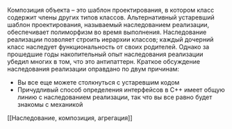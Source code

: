 Композиция объекта – это шаблон проектирования, в котором класс содержит члены других типов классов.
Альтернативный устаревший шаблон проектирования, называемый наследованием реализации, обеспечивает полиморфизм во время выполнения. Наследование реализации позволяет строить иерархии классов; каждый дочерний класс наследует функциональность от своих родителей. Однако за прошедшие годы накопительный опыт наследования реализации убедил многих в том, что это антипаттерн. Краткое обсуждение наследования реализации оправдано по двум причинам:
+ Вы все еще можете столкнуться с устаревшим кодом
+ Причудливый способ определения интерфейсов в С++ имеет общую линию с наследованием реализации, так что вы все равно будет знакомы с механикой

[[Наследование, композиция, агрегация]]